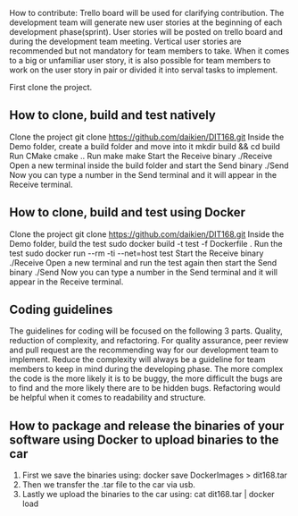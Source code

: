 How to contribute:
Trello board will be used for clarifying contribution. The development team will generate new user stories at the beginning of each development phase(sprint). User stories will be posted on trello board and during the development team meeting. Vertical user stories are recommended but not mandatory for team members to take. When it comes to a big or unfamiliar user story, it is also possible for team members to work on the user story in pair or divided it into serval tasks to implement. 
 
First clone the project.

How to clone, build and test natively
---
Clone the project
git clone https://github.com/daikien/DIT168.git
Inside the Demo folder, create a build folder and move into it
mkdir build && cd build
Run CMake
cmake ..
Run make
make
Start the Receive binary
./Receive
Open a new terminal inside the build folder and start the Send binary
./Send
Now you can type a number in the Send terminal and it will appear in the Receive terminal.

How to clone, build and test using Docker
---
Clone the project
git clone https://github.com/daikien/DIT168.git
Inside the Demo folder, build the test
sudo docker build -t test -f Dockerfile .
Run the test
sudo docker run --rm -ti --net=host test
Start the Receive binary
./Receive
Open a new terminal and run the test again then start the Send binary
./Send
Now you can type a number in the Send terminal and it will appear in the Receive terminal.

Coding guidelines
---
The guidelines for coding will be focused on the following 3 parts. Quality, reduction of complexity, and refactoring. For quality assurance, peer review and pull request are the recommending way for our development team to implement. Reduce the complexity will always be a guideline for team members to keep in mind during the developing phase. The more complex the code is the more likely it is to be buggy, the more difficult the bugs are to find and the more likely there are to be hidden bugs. Refactoring would be helpful when it comes to readability and structure.

How to package and release the binaries of your software using Docker to upload binaries to the car
---
1. First we save the binaries using: docker save DockerImages > dit168.tar
2. Then we transfer the .tar file to the car via usb.
3. Lastly we upload the binaries to the car using: cat dit168.tar | docker load
